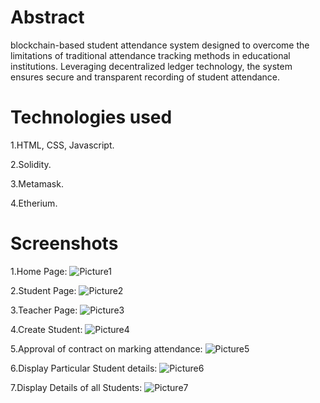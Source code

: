 # Abstract
blockchain-based student attendance system designed to overcome the limitations of traditional attendance tracking methods in educational institutions. Leveraging decentralized ledger technology, the system ensures secure and transparent recording of student attendance.
# Technologies used
1.HTML, CSS, Javascript.

2.Solidity.

3.Metamask.

4.Etherium.
# Screenshots
1.Home Page:
![Picture1](https://github.com/Naveendevaraju5265/Blockchain-based-Student-Attendance-Management-System/assets/112312436/efe4a416-9d75-4f35-837a-3c8e73828d10)

2.Student Page:
![Picture2](https://github.com/Naveendevaraju5265/Blockchain-based-Student-Attendance-Management-System/assets/112312436/460af121-a181-4fcf-be06-73f48e6b7d32)

3.Teacher Page:
![Picture3](https://github.com/Naveendevaraju5265/Blockchain-based-Student-Attendance-Management-System/assets/112312436/79b430e1-95aa-41f6-ac13-786431281d63)

4.Create Student:
![Picture4](https://github.com/Naveendevaraju5265/Blockchain-based-Student-Attendance-Management-System/assets/112312436/464a7cb7-1e66-41cd-b5cc-d05ed8ad53a2)

5.Approval of contract on marking attendance:
![Picture5](https://github.com/Naveendevaraju5265/Blockchain-based-Student-Attendance-Management-System/assets/112312436/eec20c5d-8ec0-4b5c-9e30-32c88c259f5f)

6.Display Particular Student details:
![Picture6](https://github.com/Naveendevaraju5265/Blockchain-based-Student-Attendance-Management-System/assets/112312436/f32a01ed-506c-4e0e-ab19-91cc82a6de5e)

7.Display Details of all Students:
![Picture7](https://github.com/Naveendevaraju5265/Blockchain-based-Student-Attendance-Management-System/assets/112312436/8f702713-d7b5-49b4-8df9-93aa69ed4228)


